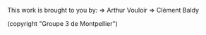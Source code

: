 This work is brought to you by:
=> Arthur Vouloir
=> Clément Baldy
 
(copyright "Groupe 3 de Montpellier")
